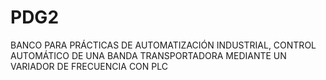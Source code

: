 # PDG2
BANCO PARA PRÁCTICAS DE AUTOMATIZACIÓN INDUSTRIAL, CONTROL AUTOMÁTICO DE UNA BANDA TRANSPORTADORA MEDIANTE UN VARIADOR DE FRECUENCIA CON PLC
